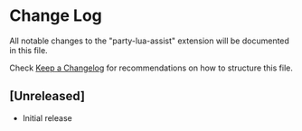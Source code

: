 # Change Log

All notable changes to the "party-lua-assist" extension will be documented in this file.

Check [Keep a Changelog](http://keepachangelog.com/) for recommendations on how to structure this file.

## [Unreleased]

- Initial release